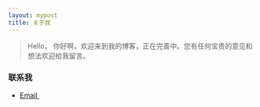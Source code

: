 ```yaml
---
layout: mypost
title: 关于我
---
```


> Hello， 你好啊，欢迎来到我的博客，正在完善中。您有任何宝贵的意见和想法欢迎给我留言。

### 联系我

- [Email&nbsp;](mailto:799540405@qq.com) 